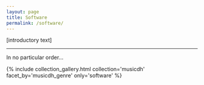```yaml
---
layout: page
title: Software
permalink: /software/
---
```


[introductory text]

---

In no particular order... 

{% include collection_gallery.html  collection='musicdh' facet_by='musicdh_genre' only='software' %}
